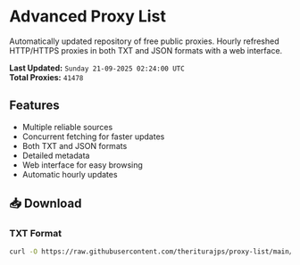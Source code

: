 # Advanced Proxy List

Automatically updated repository of free public proxies. Hourly refreshed HTTP/HTTPS proxies in both TXT and JSON formats with a web interface.

**Last Updated:** `Sunday 21-09-2025 02:24:00 UTC`  
**Total Proxies:** `41478`

## Features
- Multiple reliable sources
- Concurrent fetching for faster updates
- Both TXT and JSON formats
- Detailed metadata
- Web interface for easy browsing
- Automatic hourly updates

## 📥 Download

### TXT Format
```bash
curl -O https://raw.githubusercontent.com/theriturajps/proxy-list/main/proxies.txt